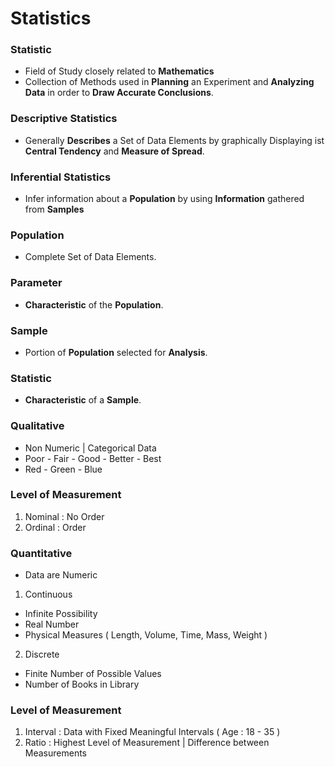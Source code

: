 # Statistics

### Statistic
- Field of Study closely related to **Mathematics**
- Collection of Methods used in **Planning** an Experiment and **Analyzing Data** in order to **Draw Accurate Conclusions**.

### Descriptive Statistics
- Generally **Describes** a Set of Data Elements by graphically Displaying ist **Central Tendency** and **Measure of Spread**.

### Inferential Statistics
- Infer information about a **Population** by using **Information** gathered from **Samples** 

### Population
- Complete Set of Data Elements.

### Parameter
- **Characteristic** of the **Population**.

### Sample
- Portion of **Population** selected for **Analysis**. 

### Statistic
- **Characteristic** of a **Sample**.

### Qualitative
- Non Numeric | Categorical Data
- Poor - Fair - Good - Better - Best
- Red - Green - Blue

### Level of Measurement
1. Nominal : No Order
2. Ordinal : Order

### Quantitative
- Data are Numeric
1. Continuous
- Infinite Possibility
- Real Number
- Physical Measures ( Length, Volume, Time, Mass, Weight )

2. Discrete
- Finite Number of Possible Values
- Number of Books in Library

### Level of Measurement
1. Interval : Data with Fixed Meaningful Intervals ( Age : 18 - 35 )
2. Ratio : Highest Level of Measurement | Difference between Measurements

